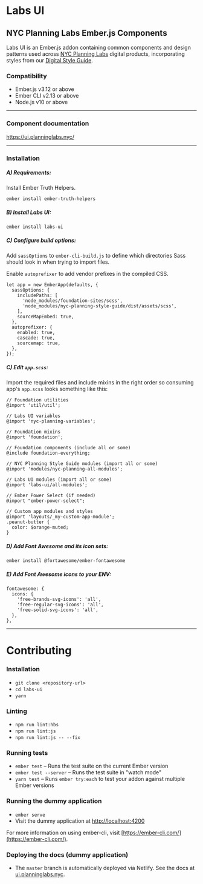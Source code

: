 # Labs UI

## NYC Planning Labs Ember.js Components

Labs UI is an Ember.js addon containing common components and design patterns used across [NYC Planning Labs](https://planninglabs.nyc/) digital products, incorporating styles from our [Digital Style Guide](https://nyc-planning-style-guide.netlify.com/).

### Compatibility

* Ember.js v3.12 or above
* Ember CLI v2.13 or above
* Node.js v10 or above

---

### Component documentation

https://ui.planninglabs.nyc/

---

### Installation


##### A) Requirements:

Install Ember Truth Helpers.
```
ember install ember-truth-helpers
```


##### B) Install Labs UI:

```
ember install labs-ui
```


##### C) Configure build options:

Add `sassOptions` to `ember-cli-build.js` to define which directories Sass should look in when trying to import files.

Enable `autoprefixer` to add vendor prefixes in the compiled CSS.

```
let app = new EmberApp(defaults, {
  sassOptions: {
    includePaths: [
      'node_modules/foundation-sites/scss',
      'node_modules/nyc-planning-style-guide/dist/assets/scss',
    ],
    sourceMapEmbed: true,
  },
  autoprefixer: {
    enabled: true,
    cascade: true,
    sourcemap: true,
  },
});
```


##### C) Edit `app.scss`:

Import the required files and include mixins in the right order so consuming app's `app.scss` looks something like this:
```
// Foundation utilities
@import 'util/util';

// Labs UI variables
@import 'nyc-planning-variables';

// Foundation mixins
@import 'foundation';

// Foundation components (include all or some)
@include foundation-everything;

// NYC Planning Style Guide modules (import all or some)
@import 'modules/nyc-planning-all-modules';

// Labs UI modules (import all or some)
@import 'labs-ui/all-modules';

// Ember Power Select (if needed)
@import "ember-power-select";

// Custom app modules and styles
@import 'layouts/_my-custom-app-module';
.peanut-butter {
  color: $orange-muted;
}
```


##### D) Add Font Awesome and its icon sets:

```
ember install @fortawesome/ember-fontawesome
```


##### E) Add Font Awesome icons to your ENV:
```
fontawesome: {
  icons: {
    'free-brands-svg-icons': 'all',
    'free-regular-svg-icons': 'all',
    'free-solid-svg-icons': 'all',
  },
},
```

---

# Contributing

### Installation

* `git clone <repository-url>`
* `cd labs-ui`
* `yarn`

### Linting

* `npm run lint:hbs`
* `npm run lint:js`
* `npm run lint:js -- --fix`

### Running tests

* `ember test` – Runs the test suite on the current Ember version
* `ember test --server` – Runs the test suite in "watch mode"
* `yarn test` – Runs `ember try:each` to test your addon against multiple Ember versions

### Running the dummy application

* `ember serve`
* Visit the dummy application at [http://localhost:4200](http://localhost:4200)

For more information on using ember-cli, visit [https://ember-cli.com/](https://ember-cli.com/).

### Deploying the docs (dummy application)

* The `master` branch is automatically deployed via Netlify. See the docs at [ui.planninglabs.nyc](https://ui.planninglabs.nyc/).
